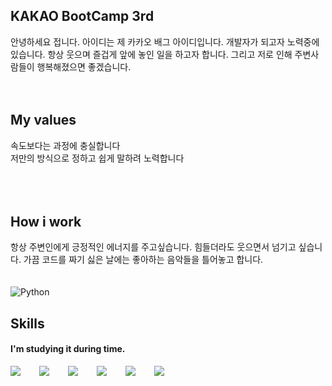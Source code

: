 ## KAKAO BootCamp 3rd
안녕하세요 접니다. 아이디는 제 카카오 배그 아이디입니다. 개발자가 되고자 노력중에 있습니다.
항상 웃으며 즐겁게 앞에 놓인 일을 하고자 합니다. 그리고 저로 인해 주변사람들이 행복해졌으면 좋겠습니다.
<br />
<br />
<br />
## My values
속도보다는 과정에 충실합니다<br />
저만의 방식으로 정하고 쉽게 말하려 노력합니다<br />
<br />
<br />
<br />
## How i work
항상 주변인에게 긍정적인 에너지를 주고싶습니다. 힘들더라도 웃으면서 넘기고 싶습니다.
가끔 코드를 짜기 싫은 날에는 좋아하는 음악들을 틀어놓고 합니다.
<br />
<br />
<br />
<img alt="Python" src ="https://img.shields.io/badge/기술명-원하는색상코드.svg?&style=for-the-badge&logo=Springboot&logoColor=white"/>
## Skills
#### I'm studying it during time.
<div style="display:flex;gap:30px;flex-wrap:wrap;">
  <img src="https://img.shields.io/badge/MySQL-4479A1?logo=mysql&logoColor=fff">
  <img src="https://img.shields.io/badge/Spring%20Boot-6DB33F?logo=springboot&logoColor=fff">
  <img src="https://img.shields.io/badge/React-%2320232a.svg?logo=react&logoColor=%2361DAFB">
  <img src="https://img.shields.io/badge/HTML-%23E34F26.svg?logo=html5&logoColor=white">
  <img src="https://img.shields.io/badge/Java-%23ED8B00.svg?logo=openjdk&logoColor=white">
  <img src = "https://img.shields.io/badge/JavaScript-F7DF1E?logo=javascript&logoColor=000">
</div>

<br />
<br />
<br />